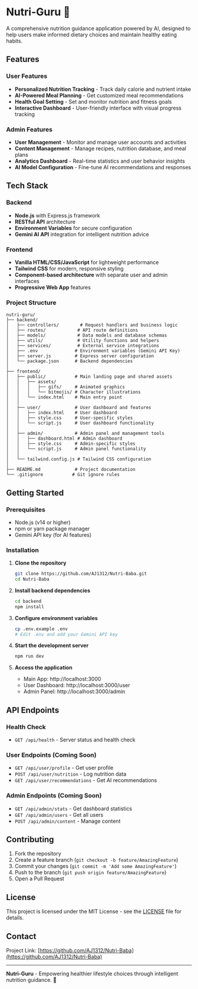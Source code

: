 # Nutri-Guru 🥗

A comprehensive nutrition guidance application powered by AI, designed to help users make informed dietary choices and maintain healthy eating habits.

## Features

### User Features
- **Personalized Nutrition Tracking** - Track daily calorie and nutrient intake
- **AI-Powered Meal Planning** - Get customized meal recommendations
- **Health Goal Setting** - Set and monitor nutrition and fitness goals
- **Interactive Dashboard** - User-friendly interface with visual progress tracking

### Admin Features
- **User Management** - Monitor and manage user accounts and activities
- **Content Management** - Manage recipes, nutrition database, and meal plans
- **Analytics Dashboard** - Real-time statistics and user behavior insights
- **AI Model Configuration** - Fine-tune AI recommendations and responses

## Tech Stack

### Backend
- **Node.js** with Express.js framework
- **RESTful API** architecture
- **Environment Variables** for secure configuration
- **Gemini AI API** integration for intelligent nutrition advice

### Frontend
- **Vanilla HTML/CSS/JavaScript** for lightweight performance
- **Tailwind CSS** for modern, responsive styling
- **Component-based architecture** with separate user and admin interfaces
- **Progressive Web App** features

### Project Structure
```
nutri-guru/
├── backend/
│   ├── controllers/        # Request handlers and business logic
│   ├── routes/            # API route definitions
│   ├── models/            # Data models and database schemas
│   ├── utils/             # Utility functions and helpers
│   ├── services/          # External service integrations
│   ├── .env              # Environment variables (Gemini API Key)
│   ├── server.js         # Express server configuration
│   └── package.json      # Backend dependencies
│
├── frontend/
│   ├── public/           # Main landing page and shared assets
│   │   ├── assets/
│   │   │   ├── gifs/     # Animated graphics
│   │   │   └── bitmojis/ # Character illustrations
│   │   └── index.html    # Main entry point
│   │
│   ├── user/             # User dashboard and features
│   │   ├── index.html    # User dashboard
│   │   ├── style.css     # User-specific styles
│   │   └── script.js     # User dashboard functionality
│   │
│   ├── admin/            # Admin panel and management tools
│   │   ├── dashboard.html # Admin dashboard
│   │   ├── style.css     # Admin-specific styles
│   │   └── script.js     # Admin panel functionality
│   │
│   └── tailwind.config.js # Tailwind CSS configuration
│
├── README.md             # Project documentation
└── .gitignore           # Git ignore rules
```

## Getting Started

### Prerequisites
- Node.js (v14 or higher)
- npm or yarn package manager
- Gemini API key (for AI features)

### Installation

1. **Clone the repository**
   ```bash
   git clone https://github.com/AJ1312/Nutri-Baba.git
   cd Nutri-Baba
   ```

2. **Install backend dependencies**
   ```bash
   cd backend
   npm install
   ```

3. **Configure environment variables**
   ```bash
   cp .env.example .env
   # Edit .env and add your Gemini API key
   ```

4. **Start the development server**
   ```bash
   npm run dev
   ```

5. **Access the application**
   - Main App: http://localhost:3000
   - User Dashboard: http://localhost:3000/user
   - Admin Panel: http://localhost:3000/admin

## API Endpoints

### Health Check
- `GET /api/health` - Server status and health check

### User Endpoints (Coming Soon)
- `GET /api/user/profile` - Get user profile
- `POST /api/user/nutrition` - Log nutrition data
- `GET /api/user/recommendations` - Get AI recommendations

### Admin Endpoints (Coming Soon)
- `GET /api/admin/stats` - Get dashboard statistics
- `GET /api/admin/users` - Get all users
- `POST /api/admin/content` - Manage content

## Contributing

1. Fork the repository
2. Create a feature branch (`git checkout -b feature/AmazingFeature`)
3. Commit your changes (`git commit -m 'Add some AmazingFeature'`)
4. Push to the branch (`git push origin feature/AmazingFeature`)
5. Open a Pull Request

## License

This project is licensed under the MIT License - see the [LICENSE](LICENSE) file for details.

## Contact

Project Link: [https://github.com/AJ1312/Nutri-Baba](https://github.com/AJ1312/Nutri-Baba)

---

**Nutri-Guru** - Empowering healthier lifestyle choices through intelligent nutrition guidance. 🌱
